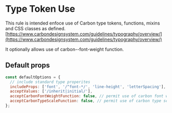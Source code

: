# Type Token Use

This rule is intended enfoce use of Carbon type tokens, functions, mixins and
CSS classes as defined.
[https://www.carbondesignsystem.com/guidelines/typography/overview/](https://www.carbondesignsystem.com/guidelines/typography/overview/)

It optionally allows use of carbon--font-weight function.

## Default props

```js
const defaultOptions = {
  // include standard type properites
  includeProps: ['font', '/^font-*/', 'line-height', 'letterSpacing'],
  acceptValues: ['/inherit|initial/'],
  acceptCarbonFontWeightFunction: false, // permit use of carbon font weight function
  acceptCarbonTypeScaleFunction: false, // permit use of carbon type scale function
};
```
